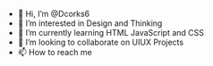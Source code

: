- 👋 Hi, I’m @Dcorks6
- 👀 I’m interested in Design and Thinking
- 🌱 I’m currently learning HTML JavaScript and CSS
- 💞️ I’m looking to collaborate on UIUX Projects
- 📫 How to reach me 

<!---
Dcorks6/Dcorks6 is a ✨ special ✨ repository because its `README.md` (this file) appears on your GitHub profile.
You can click the Preview link to take a look at your changes.
--->
